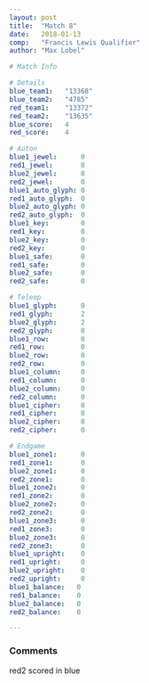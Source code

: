 ```yaml
---
layout: post
title:  "Match 8"
date:   2018-01-13
comp:   "Francis Lewis Qualifier"
author: "Max Lobel"

# Match Info

# Details
blue_team1:   "13368"
blue_team2:   "4785"
red_team1:    "13372"
red_team2:    "13635"
blue_score:   4
red_score:    4

# Auton
blue1_jewel:      0
red1_jewel:       0
blue2_jewel:      0
red2_jewel:       0
blue1_auto_glyph: 0
red1_auto_glyph:  0
blue2_auto_glyph: 0
red2_auto_glyph:  0
blue1_key:        0
red1_key:         0
blue2_key:        0
red2_key:         0
blue1_safe:       0
red1_safe:        0
blue2_safe:       0
red2_safe:        0

# Teleop
blue1_glyph:      0
red1_glyph:       2
blue2_glyph:      2
red2_glyph:       0
blue1_row:        0
red1_row:         0
blue2_row:        0
red2_row:         0
blue1_column:     0
red1_column:      0
blue2_column:     0
red2_column:      0
blue1_cipher:     0
red1_cipher:      0
blue2_cipher:     0
red2_cipher:      0

# Endgame
blue1_zone1:      0
red1_zone1:       0
blue2_zone1:      0
red2_zone1:       0
blue1_zone2:      0
red1_zone2:       0
blue2_zone2:      0
red2_zone2:       0
blue1_zone3:      0
red1_zone3:       0
blue2_zone3:      0
red2_zone3:       0
blue1_upright:    0
red1_upright:     0
blue2_upright:    0
red2_upright:     0
blue1_balance:   0
red1_balance:    0
blue2_balance:   0
red2_balance:    0

---
```


### Comments
red2 scored in blue
